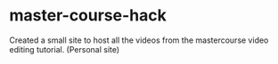 # master-course-hack
Created a small site to host all the videos from the mastercourse video editing tutorial. (Personal site)
